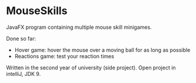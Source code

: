 # MouseSkills
JavaFX program containing multiple mouse skill minigames.

Done so far:
 - Hover game: hover the mouse over a moving ball for as long as possible
 - Reactions game: test your reaction times
 
Written in the second year of university (side project). Open project in intelliJ, JDK 9.
